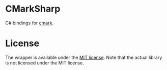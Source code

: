 # CMarkSharp

C# bindings for [cmark](https://github.com/jgm/cmark).

License
=======
The wrapper is available under the [MIT license](http://en.wikipedia.org/wiki/MIT_License).
Note that the actual library is not licensed under the MIT license.
